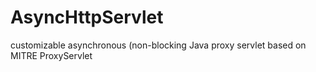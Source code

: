 # AsyncHttpServlet
customizable asynchronous (non-blocking Java proxy servlet based on MITRE ProxyServlet
